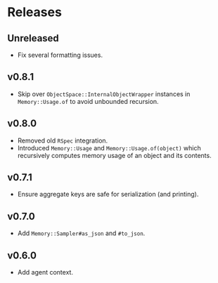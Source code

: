 # Releases

## Unreleased

  - Fix several formatting issues.

## v0.8.1

  - Skip over `ObjectSpace::InternalObjectWrapper` instances in `Memory::Usage.of` to avoid unbounded recursion.

## v0.8.0

  - Removed old `RSpec` integration.
  - Introduced `Memory::Usage` and `Memory::Usage.of(object)` which recursively computes memory usage of an object and its contents.

## v0.7.1

  - Ensure aggregate keys are safe for serialization (and printing).

## v0.7.0

  - Add `Memory::Sampler#as_json` and `#to_json`.

## v0.6.0

  - Add agent context.
